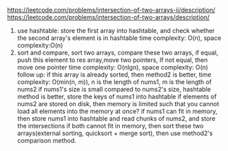 https://leetcode.com/problems/intersection-of-two-arrays-ii/description/
https://leetcode.com/problems/intersection-of-two-arrays/description/

1. use hashtable: store the first array into hashtable, and check whether the second array's element is in hashtable
time complexity: O(n), space complexity:O(n)
2. sort and compare, sort two arrays, compare these two arrays, if equal, push this element to res array,move two pointers, If not equal, then move one pointer
time complexity: O(nlgn), space complexity: O(n)
follow up:
if this array is already sorted, then method2 is better, time complexity: O(min(n, m)), n is the length of nums1, m is the length of nums2
if nums1's size is small compared to nums2's size, hashtable method is better, store the keys of nums1 into hashtable
if elements of nums2 are stored on disk, then memory is limited such that you cannot load all elements into the memory at once?
if nums1 can fit in memory, then store nums1 into hashtable and read chunks of nums2, and store the intersections
if both cannot fit in memory, then sort these two arrays(external sorting, quicksort + merge sort), then use method2's comparison method.

